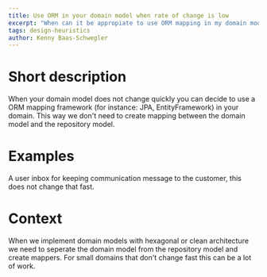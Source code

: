 ```yaml
---
title: Use ORM in your domain model when rate of change is low
excerpt: "When can it be appropiate to use ORM mapping in my domain model?"
tags: design-heuristics
author: Kenny Baas-Schwegler
---
```


# Short description

When your domain model does not change quickly you can decide to use a ORM mapping framework (for instance: JPA, EntityFramework) in your domain. This way we don't need to create mapping between the domain model and the repository model.

# Examples

A user inbox for keeping communication message to the customer, this does not change that fast.

# Context

When we implement domain models with hexagonal or clean architecture we need to seperate the domain model from the repository model and create mappers. For small domains that don't change fast this can be a lot of work.
